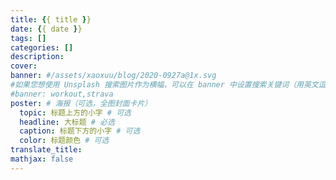 ```yaml
---
title: {{ title }}
date: {{ date }}
tags: []
categories: []
description:
cover:
banner: #/assets/xaoxuu/blog/2020-0927a@1x.svg
#如果您想使用 Unsplash 搜索图片作为横幅，可以在 banner 中设置搜索关键词（用英文逗号隔开）：
#banner: workout,strava
poster: # 海报（可选，全图封面卡片）
  topic: 标题上方的小字 # 可选
  headline: 大标题 # 必选
  caption: 标题下方的小字 # 可选
  color: 标题颜色 # 可选
translate_title:
mathjax: false
---
```

